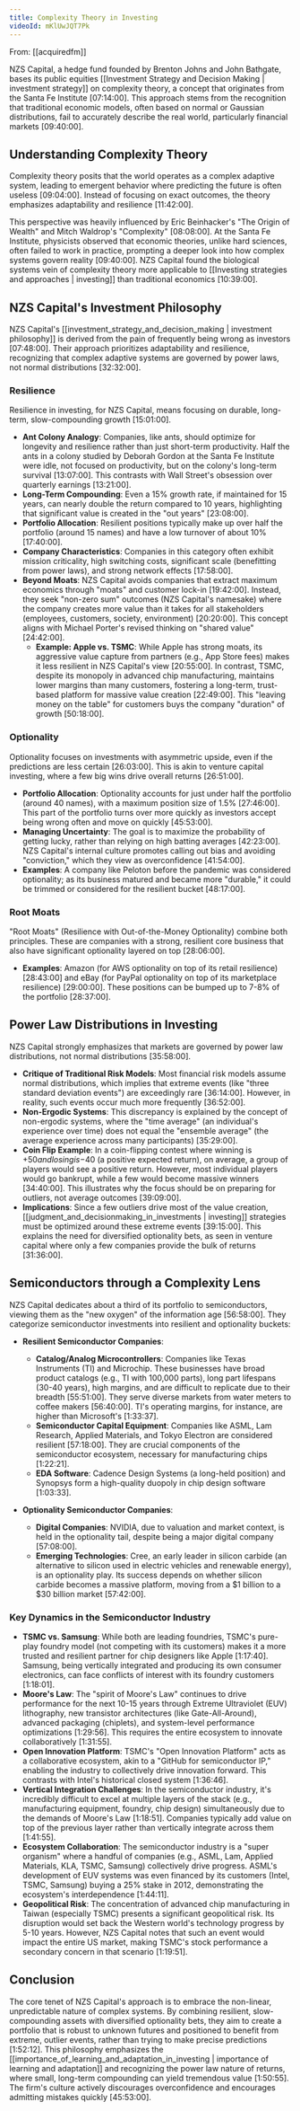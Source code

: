 ```yaml
---
title: Complexity Theory in Investing
videoId: mKlUwJQT7Pk
---
```


From: [[acquiredfm]] <br/> 

NZS Capital, a hedge fund founded by Brenton Johns and John Bathgate, bases its public equities [[Investment Strategy and Decision Making | investment strategy]] on complexity theory, a concept that originates from the Santa Fe Institute <a class="yt-timestamp" data-t="07:14:00">[07:14:00]</a>. This approach stems from the recognition that traditional economic models, often based on normal or Gaussian distributions, fail to accurately describe the real world, particularly financial markets <a class="yt-timestamp" data-t="09:40:00">[09:40:00]</a>.

## Understanding Complexity Theory

Complexity theory posits that the world operates as a complex adaptive system, leading to emergent behavior where predicting the future is often useless <a class="yt-timestamp" data-t="09:04:00">[09:04:00]</a>. Instead of focusing on exact outcomes, the theory emphasizes adaptability and resilience <a class="yt-timestamp" data-t="11:42:00">[11:42:00]</a>.

This perspective was heavily influenced by Eric Beinhacker's "The Origin of Wealth" and Mitch Waldrop's "Complexity" <a class="yt-timestamp" data-t="08:08:00">[08:08:00]</a>. At the Santa Fe Institute, physicists observed that economic theories, unlike hard sciences, often failed to work in practice, prompting a deeper look into how complex systems govern reality <a class="yt-timestamp" data-t="09:40:00">[09:40:00]</a>. NZS Capital found the biological systems vein of complexity theory more applicable to [[Investing strategies and approaches | investing]] than traditional economics <a class="yt-timestamp" data-t="10:39:00">[10:39:00]</a>.

## NZS Capital's Investment Philosophy

NZS Capital's [[investment_strategy_and_decision_making | investment philosophy]] is derived from the pain of frequently being wrong as investors <a class="yt-timestamp" data-t="07:48:00">[07:48:00]</a>. Their approach prioritizes adaptability and resilience, recognizing that complex adaptive systems are governed by power laws, not normal distributions <a class="yt-timestamp" data-t="32:32:00">[32:32:00]</a>.

### Resilience

Resilience in investing, for NZS Capital, means focusing on durable, long-term, slow-compounding growth <a class="yt-timestamp" data-t="15:01:00">[15:01:00]</a>.

*   **Ant Colony Analogy**: Companies, like ants, should optimize for longevity and resilience rather than just short-term productivity. Half the ants in a colony studied by Deborah Gordon at the Santa Fe Institute were idle, not focused on productivity, but on the colony's long-term survival <a class="yt-timestamp" data-t="13:07:00">[13:07:00]</a>. This contrasts with Wall Street's obsession over quarterly earnings <a class="yt-timestamp" data-t="13:21:00">[13:21:00]</a>.
*   **Long-Term Compounding**: Even a 15% growth rate, if maintained for 15 years, can nearly double the return compared to 10 years, highlighting that significant value is created in the "out years" <a class="yt-timestamp" data-t="23:08:00">[23:08:00]</a>.
*   **Portfolio Allocation**: Resilient positions typically make up over half the portfolio (around 15 names) and have a low turnover of about 10% <a class="yt-timestamp" data-t="17:40:00">[17:40:00]</a>.
*   **Company Characteristics**: Companies in this category often exhibit mission criticality, high switching costs, significant scale (benefitting from power laws), and strong network effects <a class="yt-timestamp" data-t="17:58:00">[17:58:00]</a>.
*   **Beyond Moats**: NZS Capital avoids companies that extract maximum economics through "moats" and customer lock-in <a class="yt-timestamp" data-t="19:42:00">[19:42:00]</a>. Instead, they seek "non-zero sum" outcomes (NZS Capital's namesake) where the company creates more value than it takes for all stakeholders (employees, customers, society, environment) <a class="yt-timestamp" data-t="20:20:00">[20:20:00]</a>. This concept aligns with Michael Porter's revised thinking on "shared value" <a class="yt-timestamp" data-t="24:42:00">[24:42:00]</a>.
    *   **Example: Apple vs. TSMC**: While Apple has strong moats, its aggressive value capture from partners (e.g., App Store fees) makes it less resilient in NZS Capital's view <a class="yt-timestamp" data-t="20:55:00">[20:55:00]</a>. In contrast, TSMC, despite its monopoly in advanced chip manufacturing, maintains lower margins than many customers, fostering a long-term, trust-based platform for massive value creation <a class="yt-timestamp" data-t="22:49:00">[22:49:00]</a>. This "leaving money on the table" for customers buys the company "duration" of growth <a class="yt-timestamp" data-t="50:18:00">[50:18:00]</a>.

### Optionality

Optionality focuses on investments with asymmetric upside, even if the predictions are less certain <a class="yt-timestamp" data-t="26:03:00">[26:03:00]</a>. This is akin to venture capital investing, where a few big wins drive overall returns <a class="yt-timestamp" data-t="26:51:00">[26:51:00]</a>.

*   **Portfolio Allocation**: Optionality accounts for just under half the portfolio (around 40 names), with a maximum position size of 1.5% <a class="yt-timestamp" data-t="27:46:00">[27:46:00]</a>. This part of the portfolio turns over more quickly as investors accept being wrong often and move on quickly <a class="yt-timestamp" data-t="45:53:00">[45:53:00]</a>.
*   **Managing Uncertainty**: The goal is to maximize the probability of getting lucky, rather than relying on high batting averages <a class="yt-timestamp" data-t="42:23:00">[42:23:00]</a>. NZS Capital's internal culture promotes calling out bias and avoiding "conviction," which they view as overconfidence <a class="yt-timestamp" data-t="41:54:00">[41:54:00]</a>.
*   **Examples**: A company like Peloton before the pandemic was considered optionality; as its business matured and became more "durable," it could be trimmed or considered for the resilient bucket <a class="yt-timestamp" data-t="48:17:00">[48:17:00]</a>.

### Root Moats

"Root Moats" (Resilience with Out-of-the-Money Optionality) combine both principles. These are companies with a strong, resilient core business that also have significant optionality layered on top <a class="yt-timestamp" data-t="28:06:00">[28:06:00]</a>.

*   **Examples**: Amazon (for AWS optionality on top of its retail resilience) <a class="yt-timestamp" data-t="28:43:00">[28:43:00]</a> and eBay (for PayPal optionality on top of its marketplace resilience) <a class="yt-timestamp" data-t="29:00:00">[29:00:00]</a>. These positions can be bumped up to 7-8% of the portfolio <a class="yt-timestamp" data-t="28:37:00">[28:37:00]</a>.

## Power Law Distributions in Investing

NZS Capital strongly emphasizes that markets are governed by power law distributions, not normal distributions <a class="yt-timestamp" data-t="35:58:00">[35:58:00]</a>.

*   **Critique of Traditional Risk Models**: Most financial risk models assume normal distributions, which implies that extreme events (like "three standard deviation events") are exceedingly rare <a class="yt-timestamp" data-t="36:14:00">[36:14:00]</a>. However, in reality, such events occur much more frequently <a class="yt-timestamp" data-t="36:52:00">[36:52:00]</a>.
*   **Non-Ergodic Systems**: This discrepancy is explained by the concept of non-ergodic systems, where the "time average" (an individual's experience over time) does not equal the "ensemble average" (the average experience across many participants) <a class="yt-timestamp" data-t="35:29:00">[35:29:00]</a>.
*   **Coin Flip Example**: In a coin-flipping contest where winning is +$50 and losing is -$40 (a positive expected return), on average, a group of players would see a positive return. However, most individual players would go bankrupt, while a few would become massive winners <a class="yt-timestamp" data-t="34:40:00">[34:40:00]</a>. This illustrates why the focus should be on preparing for outliers, not average outcomes <a class="yt-timestamp" data-t="39:09:00">[39:09:00]</a>.
*   **Implications**: Since a few outliers drive most of the value creation, [[judgment_and_decisionmaking_in_investments | investing]] strategies must be optimized around these extreme events <a class="yt-timestamp" data-t="39:15:00">[39:15:00]</a>. This explains the need for diversified optionality bets, as seen in venture capital where only a few companies provide the bulk of returns <a class="yt-timestamp" data-t="31:36:00">[31:36:00]</a>.

## Semiconductors through a Complexity Lens

NZS Capital dedicates about a third of its portfolio to semiconductors, viewing them as the "new oxygen" of the information age <a class="yt-timestamp" data-t="56:58:00">[56:58:00]</a>. They categorize semiconductor investments into resilient and optionality buckets:

*   **Resilient Semiconductor Companies**:
    *   **Catalog/Analog Microcontrollers**: Companies like Texas Instruments (TI) and Microchip. These businesses have broad product catalogs (e.g., TI with 100,000 parts), long part lifespans (30-40 years), high margins, and are difficult to replicate due to their breadth <a class="yt-timestamp" data-t="55:51:00">[55:51:00]</a>. They serve diverse markets from water meters to coffee makers <a class="yt-timestamp" data-t="56:40:00">[56:40:00]</a>. TI's operating margins, for instance, are higher than Microsoft's <a class="yt-timestamp" data-t="1:33:37">[1:33:37]</a>.
    *   **Semiconductor Capital Equipment**: Companies like ASML, Lam Research, Applied Materials, and Tokyo Electron are considered resilient <a class="yt-timestamp" data-t="57:18:00">[57:18:00]</a>. They are crucial components of the semiconductor ecosystem, necessary for manufacturing chips <a class="yt-timestamp" data-t="1:22:21">[1:22:21]</a>.
    *   **EDA Software**: Cadence Design Systems (a long-held position) and Synopsys form a high-quality duopoly in chip design software <a class="yt-timestamp" data-t="1:03:33">[1:03:33]</a>.

*   **Optionality Semiconductor Companies**:
    *   **Digital Companies**: NVIDIA, due to valuation and market context, is held in the optionality tail, despite being a major digital company <a class="yt-timestamp" data-t="57:08:00">[57:08:00]</a>.
    *   **Emerging Technologies**: Cree, an early leader in silicon carbide (an alternative to silicon used in electric vehicles and renewable energy), is an optionality play. Its success depends on whether silicon carbide becomes a massive platform, moving from a $1 billion to a $30 billion market <a class="yt-timestamp" data-t="57:42:00">[57:42:00]</a>.

### Key Dynamics in the Semiconductor Industry

*   **TSMC vs. Samsung**: While both are leading foundries, TSMC's pure-play foundry model (not competing with its customers) makes it a more trusted and resilient partner for chip designers like Apple <a class="yt-timestamp" data-t="1:17:40">[1:17:40]</a>. Samsung, being vertically integrated and producing its own consumer electronics, can face conflicts of interest with its foundry customers <a class="yt-timestamp" data-t="1:18:01">[1:18:01]</a>.
*   **Moore's Law**: The "spirit of Moore's Law" continues to drive performance for the next 10-15 years through Extreme Ultraviolet (EUV) lithography, new transistor architectures (like Gate-All-Around), advanced packaging (chiplets), and system-level performance optimizations <a class="yt-timestamp" data-t="1:29:56">[1:29:56]</a>. This requires the entire ecosystem to innovate collaboratively <a class="yt-timestamp" data-t="1:31:55">[1:31:55]</a>.
*   **Open Innovation Platform**: TSMC's "Open Innovation Platform" acts as a collaborative ecosystem, akin to a "GitHub for semiconductor IP," enabling the industry to collectively drive innovation forward. This contrasts with Intel's historical closed system <a class="yt-timestamp" data-t="1:36:46">[1:36:46]</a>.
*   **Vertical Integration Challenges**: In the semiconductor industry, it's incredibly difficult to excel at multiple layers of the stack (e.g., manufacturing equipment, foundry, chip design) simultaneously due to the demands of Moore's Law <a class="yt-timestamp" data-t="1:18:51">[1:18:51]</a>. Companies typically add value on top of the previous layer rather than vertically integrate across them <a class="yt-timestamp" data-t="1:41:55">[1:41:55]</a>.
*   **Ecosystem Collaboration**: The semiconductor industry is a "super organism" where a handful of companies (e.g., ASML, Lam, Applied Materials, KLA, TSMC, Samsung) collectively drive progress. ASML's development of EUV systems was even financed by its customers (Intel, TSMC, Samsung) buying a 25% stake in 2012, demonstrating the ecosystem's interdependence <a class="yt-timestamp" data-t="1:44:11">[1:44:11]</a>.
*   **Geopolitical Risk**: The concentration of advanced chip manufacturing in Taiwan (especially TSMC) presents a significant geopolitical risk. Its disruption would set back the Western world's technology progress by 5-10 years. However, NZS Capital notes that such an event would impact the entire US market, making TSMC's stock performance a secondary concern in that scenario <a class="yt-timestamp" data-t="1:19:51">[1:19:51]</a>.

## Conclusion

The core tenet of NZS Capital's approach is to embrace the non-linear, unpredictable nature of complex systems. By combining resilient, slow-compounding assets with diversified optionality bets, they aim to create a portfolio that is robust to unknown futures and positioned to benefit from extreme, outlier events, rather than trying to make precise predictions <a class="yt-timestamp" data-t="1:52:12">[1:52:12]</a>. This philosophy emphasizes the [[importance_of_learning_and_adaptation_in_investing | importance of learning and adaptation]] and recognizing the power law nature of returns, where small, long-term compounding can yield tremendous value <a class="yt-timestamp" data-t="1:50:55">[1:50:55]</a>. The firm's culture actively discourages overconfidence and encourages admitting mistakes quickly <a class="yt-timestamp" data-t="45:53:00">[45:53:00]</a>.